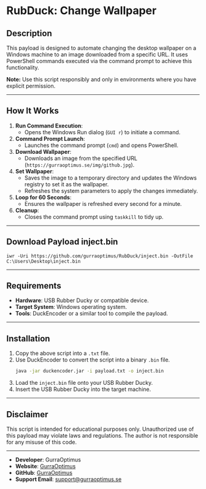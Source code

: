 # RubDuck: Change Wallpaper 

## Description
This payload is designed to automate changing the desktop wallpaper on a Windows machine to an image downloaded from a specific URL. It uses PowerShell commands executed via the command prompt to achieve this functionality.

**Note:** Use this script responsibly and only in environments where you have explicit permission.

---

## How It Works
1. **Run Command Execution**:
   - Opens the Windows Run dialog (`GUI r`) to initiate a command.
2. **Command Prompt Launch**:
   - Launches the command prompt (`cmd`) and opens PowerShell.
3. **Download Wallpaper**:
   - Downloads an image from the specified URL (`https://gurraoptimus.se/img/github.jpg`).
4. **Set Wallpaper**:
   - Saves the image to a temporary directory and updates the Windows registry to set it as the wallpaper.
   - Refreshes the system parameters to apply the changes immediately.
5. **Loop for 60 Seconds**:
   - Ensures the wallpaper is refreshed every second for a minute.
6. **Cleanup**:
   - Closes the command prompt using `taskkill` to tidy up.

---

## Download Payload inject.bin
```vbscript
iwr -Uri https://github.com/gurraoptimus/RubDuck/inject.bin -OutFile C:\Users\Desktop\inject.bin
```

---

## Requirements
- **Hardware**: USB Rubber Ducky or compatible device.
- **Target System**: Windows operating system.
- **Tools**: DuckEncoder or a similar tool to compile the payload.

---

## Installation
1. Copy the above script into a `.txt` file.
2. Use DuckEncoder to convert the script into a binary `.bin` file.
   ```bash
   java -jar duckencoder.jar -i payload.txt -o inject.bin
   ```
3. Load the `inject.bin` file onto your USB Rubber Ducky.
4. Insert the USB Rubber Ducky into the target machine.

---

## Disclaimer
This script is intended for educational purposes only. Unauthorized use of this payload may violate laws and regulations. The author is not responsible for any misuse of this code.

---
- **Developer**: GurraOptimus
- **Website**: [GurraOptimus](https://www.gurraoptimus.se)
- **GitHub**: [GurraOptimus](https://github.com/gurraoptimus/)
- **Support Email**: support@gurraoptimus.se
